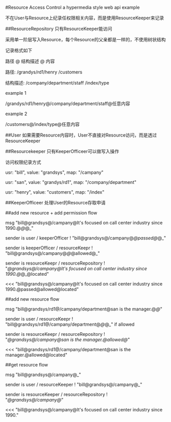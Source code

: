 #Resource Access Control
a hypermedia style web api example

不在User与Resource上纪录任权限相关内容，而是使用ResourceKeeper来记录

##ResourceRepository
只有ResourceKeeper能访问

采用单一阶层写入Resource，每个Resource的父亲都是一样的，不使用树状结构

记录格式如下

路径 @ 结构描述 @ 内容

路径: /grandys/rd1/henry
     /customers    

结构描述: /company/department/staff
         /index/type
         
example 1

/grandys/rd1/henry@/company/department/staff@任意内容

example 2

/customers@/index/type@任意内容

##User
如果需要Resource内容时，User不直接对Resource访问，而是透过ResourceKeeper

##Resourcekeeper
只有KeeperOfficeer可以做写入操作

访问权限纪录方式

usr: "bill", value: "grandsys", map: "/campany"

usr: "san", value: "grandys/rd1", map: "/company/department"

usr: "henry", value: "customers", map: "/index"

##KeeperOfficeer
处理User的Resource存取申请


##add new resource + add permission flow

msg "bill@grandsys@/campany@It's focused on call center industry since 1990.@_@_@_"

sender is user / keeperOfficer ! "bill@grandsys@/campany@_@passed@_@_"

sender is keeperOfficer / resourceKeepr ! "bill@grandsys@/campany@_@_@allowed@_"

sender is resourceKeepr / resourceRepository ! "_@grandsys@/campany@It's focused on call center industry since 1990.@_@_@located"

<<< "bill@grandsys@/campany@It's focused on call center industry since 1990.@passed@allowed@located"

##add new resource flow

msg "bill@grandsys/rd1@/campany/department@san is the manager.@_@_"

sender is user / resourceKeepr ! "bill@grandsys/rd1@/campany/department@_@_@_" if allowed

sender is resourceKeepr / resourceRepository ! "_@grandsys@/campany@san is the manager.@allowed@_"

<<< "bill@grandsys/rd1@/campany/department@san is the manager.@allowed@located"


##get resource flow

msg "bill@grandsys@/campany@_"

sender is user / resourceKeeper ! "bill@grandsys@/campany@_"

sender is resourceKeeper / resourceRepository ! "_@grandsys@/campany@_"

<<< "bill@grandsys@/campany@It's focused on call center industry since 1990."


